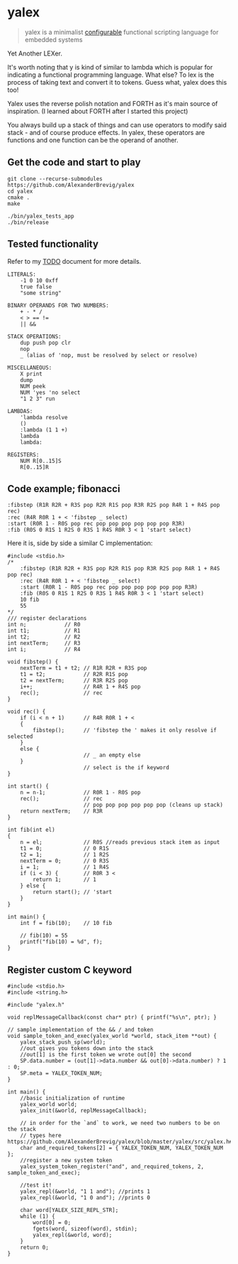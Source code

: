 # yalex

> yalex is a minimalist [configurable](CONFIG.md) functional scripting language for embedded systems

Yet Another LEXer.

It's worth noting that y is kind of similar to lambda which is popular for indicating a functional programming language.
What else? To lex is the process of taking text and convert it to tokens. Guess what, yalex does this too!

Yalex uses the reverse polish notation and FORTH as it's main source of inspiration. (I learned about FORTH after I started this project)

You always build up a stack of things and can use operators to modify said stack - and of course produce effects. 
In yalex, these operators are functions and one function can be the operand of another.

## Get the code and start to play

	git clone --recurse-submodules https://github.com/AlexanderBrevig/yalex
	cd yalex
	cmake .
	make
	
	./bin/yalex_tests_app
	./bin/release

## Tested functionality

 Refer to my [TODO](TODO.md) document for more details.

    LITERALS:
        -1 0 10 0xff 
        true false
        "some string"

	BINARY OPERANDS FOR TWO NUMBERS:
        + - * /
	    < > == !=
	    || &&

    STACK OPERATIONS:
	    dup push pop clr
        nop
        _ (alias of 'nop, must be resolved by select or resolve)

    MISCELLANEOUS:
	    X print 
        dump
	    NUM peek
	    NUM 'yes 'no select
        "1 2 3" run

    LAMBDAS:
        'lambda resolve
	    ()
	    :lambda (1 1 +)
	    lambda
	    lambda:

    REGISTERS:
	    NUM R[0..15]S
	    R[0..15]R

## Code example; fibonacci

    :fibstep (R1R R2R + R3S pop R2R R1S pop R3R R2S pop R4R 1 + R4S pop rec)
    :rec (R4R R0R 1 + < 'fibstep _ select)
    :start (R0R 1 - R0S pop rec pop pop pop pop pop pop R3R)
    :fib (R0S 0 R1S 1 R2S 0 R3S 1 R4S R0R 3 < 1 'start select)

Here it is, side by side a similar C implementation:

    #include <stdio.h>
    /*  
        :fibstep (R1R R2R + R3S pop R2R R1S pop R3R R2S pop R4R 1 + R4S pop rec)
        :rec (R4R R0R 1 + < 'fibstep _ select)
        :start (R0R 1 - R0S pop rec pop pop pop pop pop pop R3R)
        :fib (R0S 0 R1S 1 R2S 0 R3S 1 R4S R0R 3 < 1 'start select)
        10 fib
        55
    */
    /// register declarations
    int n;            // R0
    int t1;           // R1
    int t2;           // R2
    int nextTerm;     // R3
    int i;            // R4

    void fibstep() {
        nextTerm = t1 + t2; // R1R R2R + R3S pop
        t1 = t2;			// R2R R1S pop
        t2 = nextTerm;		// R3R R2S pop
        i++;				// R4R 1 + R4S pop
        rec();				// rec
    }

    void rec() {
        if (i < n + 1)      // R4R R0R 1 + <
        {
            fibstep();      // 'fibstep the ' makes it only resolve if selected
        }
        else {
                            // _ an empty else 
        }  
                            // select is the if keyword 
    }

    int start() {
        n = n-1;            // R0R 1 - R0S pop
        rec();              // rec
                            // pop pop pop pop pop pop (cleans up stack)
        return nextTerm;    // R3R
    }

    int fib(int el)     
    {   
        n = el;             // R0S //reads previous stack item as input
        t1 = 0;             // 0 R1S
        t2 = 1;             // 1 R2S
        nextTerm = 0;       // 0 R3S
        i = 1;              // 1 R4S
        if (i < 3) {        // R0R 3 <
            return 1;       // 1
        } else {
            return start(); // 'start
        }
    }

    int main() {
        int f = fib(10);    // 10 fib

        // fib(10) = 55
        printf("fib(10) = %d", f); 
    }

## Register custom C keyword

	#include <stdio.h>
	#include <string.h>

	#include "yalex.h"
	
	void replMessageCallback(const char* ptr) { printf("%s\n", ptr); }

	// sample implementation of the && / and token
	void sample_token_and_exec(yalex_world *world, stack_item **out) {
		yalex_stack_push_sp(world);
		//out gives you tokens down into the stack
		//out[1] is the first token we wrote out[0] the second
		SP.data.number = (out[1]->data.number && out[0]->data.number) ? 1 : 0;
		SP.meta = YALEX_TOKEN_NUM;
	}

	int main() {
		//basic initialization of runtime
		yalex_world world;
		yalex_init(&world, replMessageCallback);

		// in order for the `and` to work, we need two numbers to be on the stack
		// types here https://github.com/AlexanderBrevig/yalex/blob/master/yalex/src/yalex.h#L71
		char and_required_tokens[2] = { YALEX_TOKEN_NUM, YALEX_TOKEN_NUM };
		//register a new system token
		yalex_system_token_register("and", and_required_tokens, 2, sample_token_and_exec);

		//test it!
		yalex_repl(&world, "1 1 and"); //prints 1
		yalex_repl(&world, "1 0 and"); //prints 0
		
		char word[YALEX_SIZE_REPL_STR];
		while (1) {
			word[0] = 0;
			fgets(word, sizeof(word), stdin);
			yalex_repl(&world, word);
		}
		return 0;
	}

